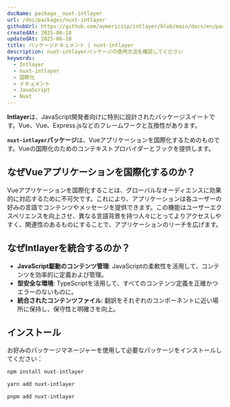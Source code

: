 ```yaml
---
docName: package__nuxt-intlayer
url: /doc/packages/nuxt-intlayer
githubUrl: https://github.com/aymericzip/intlayer/blob/main/docs/en/packages/nuxt-intlayer/index.md
createdAt: 2025-06-18
updatedAt: 2025-06-18
title: パッケージドキュメント | nuxt-intlayer
description: nuxt-intlayerパッケージの使用方法を確認してください
keywords:
  - Intlayer
  - nuxt-intlayer
  - 国際化
  - ドキュメント
  - JavaScript
  - Nuxt
---
```


**Intlayer**は、JavaScript開発者向けに特別に設計されたパッケージスイートです。Vue、Vue、Express.jsなどのフレームワークと互換性があります。

**`nuxt-intlayer`パッケージ**は、Vueアプリケーションを国際化するためのものです。Vueの国際化のためのコンテキストプロバイダーとフックを提供します。

## なぜVueアプリケーションを国際化するのか？

Vueアプリケーションを国際化することは、グローバルなオーディエンスに効果的に対応するために不可欠です。これにより、アプリケーションは各ユーザーの好みの言語でコンテンツやメッセージを提供できます。この機能はユーザーエクスペリエンスを向上させ、異なる言語背景を持つ人々にとってよりアクセスしやすく、関連性のあるものにすることで、アプリケーションのリーチを広げます。

## なぜIntlayerを統合するのか？

- **JavaScript駆動のコンテンツ管理**: JavaScriptの柔軟性を活用して、コンテンツを効率的に定義および管理。
- **型安全な環境**: TypeScriptを活用して、すべてのコンテンツ定義を正確かつエラーのないものに。
- **統合されたコンテンツファイル**: 翻訳をそれぞれのコンポーネントに近い場所に保持し、保守性と明確さを向上。

## インストール

お好みのパッケージマネージャーを使用して必要なパッケージをインストールしてください：

```bash packageManager="npm"
npm install nuxt-intlayer
```

```bash packageManager="yarn"
yarn add nuxt-intlayer
```

```bash packageManager="pnpm"
pnpm add nuxt-intlayer
```
